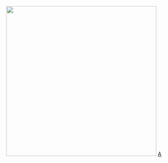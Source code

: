 
<img width="400" src="http://104.131.62.59/o.png" />
<a href="http://104.131.62.59/play.php?key=a">A</a>
